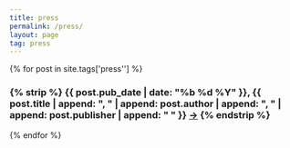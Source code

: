 ```yaml
---
title: press
permalink: /press/
layout: page
tag: press
---
```



{% for post in site.tags['press''] %}

<h3>{% strip %} {{ post.pub_date | date: "%b %d %Y" }}, {{ post.title | append: ", " | append: post.author | append: ", " | append: post.publisher | append: " " }} <a href= "{{post.pub_url}}">→</a> {% endstrip %}</h3>

{% endfor %}
